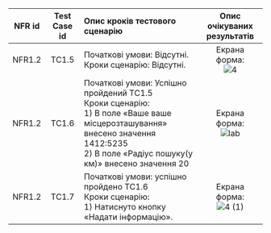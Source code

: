 |NFR id|Test Case id|Опис кроків тестового сценарію|Опис очікуваних результатів|
|:-:|:-:|:-|:-:|
|NFR1.2|TC1.5|Початкові умови: Відсутні. <br> Кроки сценарію: Відсутні.|Екрана форма: <br> ![4]()
|NFR1.2|TC1.6|Початкові умови: Успішно пройдений TC1.5 <br> Кроки сценарію: <br> 1) В поле «Ваше ваше місцерозташування» внесено значення 1412:5235 <br> 2) В поле «Радіус пошуку(у км)» внесено значення 20<br>|Екрана форма: <br> ![lab]()
|NFR1.2|TC1.7|Початкові умови: успішно пройдено TC1.6 <br> Кроки сценарію: <br> 1) Натиснуто кнопку «Надати інформацію».|Екрана форма: <br> ![4 (1)](https://user-images.githubusercontent.com/99178092/197388621-b9762615-b459-4c47-a96f-38cbd9ef24b1.jpg)
